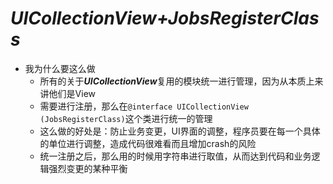 # ***UICollectionView+JobsRegisterClass***

* 我为什么要这么做
  * 所有的关于***UICollectionView***复用的模块统一进行管理，因为从本质上来讲他们是View
  * 需要进行注册，那么在`@interface UICollectionView (JobsRegisterClass)`这个类进行统一的管理
  * 这么做的好处是：防止业务变更，UI界面的调整，程序员要在每一个具体的单位进行调整，造成代码很难看而且增加crash的风险
  * 统一注册之后，那么用的时候用字符串进行取值，从而达到代码和业务逻辑强烈变更的某种平衡
